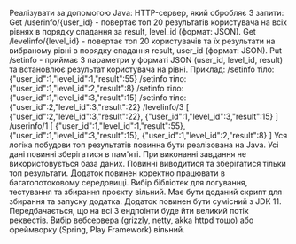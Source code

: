 Реалізувати за допомогою Java: HTTP-сервер, який обробляє 3 запити:
Get /userinfo/{user_id} - повертає топ 20 результатів користувача на всіх рівнях в порядку спадання за result, level_id (формат: JSON).
Get /levelinfo/{level_id} - повертає топ 20 користувачів та їх результати на вибраному рівні в порядку спадання result, user_id (формат: JSON).
Put /setinfo - приймає 3 параметри у форматі JSON (user_id, level_id, result) та встановлює результат користувача на рівні.
Приклад: 
/setinfo тіло: {"user_id":1,"level_id":1,"result":55}
/setinfo тіло: {"user_id":1,"level_id":2,"result":8}
/setinfo тіло: {"user_id":1,"level_id":3,"result":15}
/setinfo тіло: {"user_id":2,"level_id":3,"result":22}
/levelinfo/3 [ {"user_id":2,"level_id":3,"result":22}, {"user_id":1,"level_id":3,"result":15} ]
/userinfo/1 [ {"user_id":1,"level_id":1,"result":55}, {"user_id":1,"level_id":3,"result":15}, {"user_id":1,"level_id":2,"result":8} ]
Уся логіка побудови топ результатів повинна бути реалізована на Java.
Усі дані повинні зберігатися в пам'яті.
При виконанні завдання не використовується база даних.
Повинні виводитися та зберігатися тільки топ результати.
Додаток повинен коректно працювати в багатопотоковому середовищі.
Вибір бібліотек для логування, тестування та збирання проєкту вільний. Має бути доданий скрипт для збирання та запуску додатка. 
Додаток повинен бути сумісний з JDK 11. Передбачається, що на всі 3 ендпоінти буде йти великий потік реквестів. Вибір вебсервера (grizzly, netty, akka httpd тощо) або фреймворку (Spring, Play Framework) вільний.
